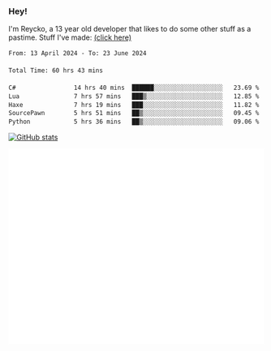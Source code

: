 ### Hey!
I'm Reycko, a 13 year old developer that likes to do some other stuff as a pastime.
Stuff I've made: [(click here)](https://pastebin.com/raw/QiNpEYja)

<!--START_SECTION:wakasection-->

```txt
From: 13 April 2024 - To: 23 June 2024

Total Time: 60 hrs 43 mins

C#                14 hrs 40 mins  ██████░░░░░░░░░░░░░░░░░░░   23.69 %
Lua               7 hrs 57 mins   ███▒░░░░░░░░░░░░░░░░░░░░░   12.85 %
Haxe              7 hrs 19 mins   ███░░░░░░░░░░░░░░░░░░░░░░   11.82 %
SourcePawn        5 hrs 51 mins   ██▒░░░░░░░░░░░░░░░░░░░░░░   09.45 %
Python            5 hrs 36 mins   ██▒░░░░░░░░░░░░░░░░░░░░░░   09.06 %
```

<!--END_SECTION:wakasection-->

[![GitHub stats](https://github-readme-stats.vercel.app/api?username=Reycko&show_icons=true&theme=dark&hide_title=true&count_private=true)](https://github.com/anuraghazra/github-readme-stats)

![Metrics](/github-metrics.svg)
